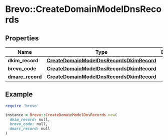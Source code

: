 # Brevo::CreateDomainModelDnsRecords

## Properties

| Name | Type | Description | Notes |
| ---- | ---- | ----------- | ----- |
| **dkim_record** | [**CreateDomainModelDnsRecordsDkimRecord**](CreateDomainModelDnsRecordsDkimRecord.md) |  | [optional] |
| **brevo_code** | [**CreateDomainModelDnsRecordsDkimRecord**](CreateDomainModelDnsRecordsDkimRecord.md) |  | [optional] |
| **dmarc_record** | [**CreateDomainModelDnsRecordsDkimRecord**](CreateDomainModelDnsRecordsDkimRecord.md) |  | [optional] |

## Example

```ruby
require 'brevo'

instance = Brevo::CreateDomainModelDnsRecords.new(
  dkim_record: null,
  brevo_code: null,
  dmarc_record: null
)
```


